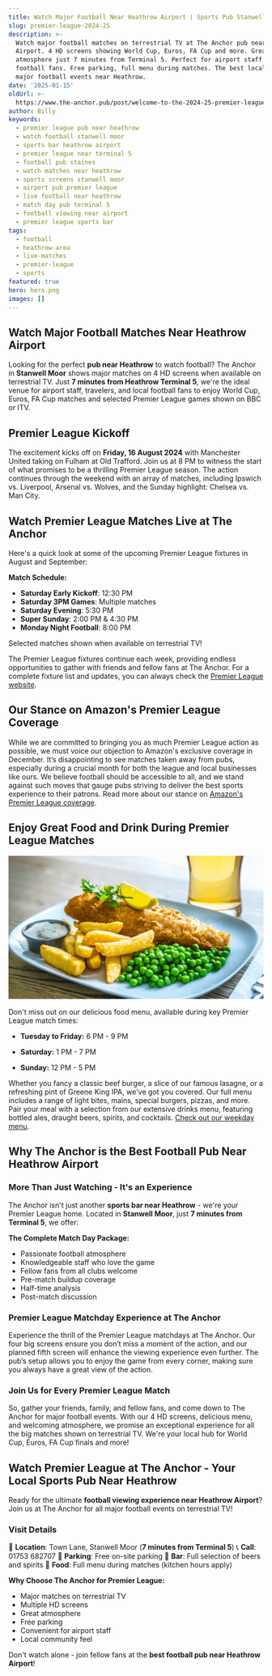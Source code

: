 ```yaml
---
title: Watch Major Football Near Heathrow Airport | Sports Pub Stanwell Moor
slug: premier-league-2024-25
description: >-
  Watch major football matches on terrestrial TV at The Anchor pub near Heathrow
  Airport. 4 HD screens showing World Cup, Euros, FA Cup and more. Great
  atmosphere just 7 minutes from Terminal 5. Perfect for airport staff and
  football fans. Free parking, full menu during matches. The best local pub for
  major football events near Heathrow.
date: '2025-01-15'
oldUrl: >-
  https://www.the-anchor.pub/post/welcome-to-the-2024-25-premier-league-season-at-th
author: Billy
keywords:
  - premier league pub near heathrow
  - watch football stanwell moor
  - sports bar heathrow airport
  - premier league near terminal 5
  - football pub staines
  - watch matches near heathrow
  - sports screens stanwell moor
  - airport pub premier league
  - live football near heathrow
  - match day pub terminal 5
  - football viewing near airport
  - premier league sports bar
tags:
  - football
  - heathrow-area
  - live-matches
  - premier-league
  - sports
featured: true
hero: hero.png
images: []
---
```


## Watch Major Football Matches Near Heathrow Airport

Looking for the perfect **pub near Heathrow** to watch football? The Anchor in **Stanwell Moor** shows major matches on 4 HD screens when available on terrestrial TV. Just **7 minutes from Heathrow Terminal 5**, we're the ideal venue for airport staff, travelers, and local football fans to enjoy World Cup, Euros, FA Cup matches and selected Premier League games shown on BBC or ITV.

  

## Premier League Kickoff

The excitement kicks off on **Friday, 16 August 2024** with Manchester United taking on Fulham at Old Trafford. Join us at 8 PM to witness the start of what promises to be a thrilling Premier League season. The action continues through the weekend with an array of matches, including Ipswich vs. Liverpool, Arsenal vs. Wolves, and the Sunday highlight: Chelsea vs. Man City.

  

## Watch Premier League Matches Live at The Anchor

Here's a quick look at some of the upcoming Premier League fixtures in August and September:

**Match Schedule:**
- **Saturday Early Kickoff**: 12:30 PM
- **Saturday 3PM Games**: Multiple matches
- **Saturday Evening**: 5:30 PM
- **Super Sunday**: 2:00 PM & 4:30 PM
- **Monday Night Football**: 8:00 PM

Selected matches shown when available on terrestrial TV!
        

  

The Premier League fixtures continue each week, providing endless opportunities to gather with friends and fellow fans at The Anchor. For a complete fixture list and updates, you can always check the [Premier League website](https://www.premierleague.com/).

  

## Our Stance on Amazon's Premier League Coverage

While we are committed to bringing you as much Premier League action as possible, we must voice our objection to Amazon's exclusive coverage in December. It’s disappointing to see matches taken away from pubs, especially during a crucial month for both the league and local businesses like ours. We believe football should be accessible to all, and we stand against such moves that gauge pubs striving to deliver the best sports experience to their patrons. Read more about our stance on [Amazon's Premier League coverage](https://www.morningadvertiser.co.uk/Article/2019/08/27/What-impact-will-Amazon-Premier-League-deal-have-on-pubs).

  

## Enjoy Great Food and Drink During Premier League Matches

![welcome to the 2024 25 premier league season at th image](/content/blog/premier-league-2024-25/image-1.png)

Don't miss out on our delicious food menu, available during key Premier League match times:

*   **Tuesday to Friday:** 6 PM - 9 PM
    
*   **Saturday:** 1 PM - 7 PM
    
*   **Sunday:** 12 PM - 5 PM
    

Whether you fancy a classic beef burger, a slice of our famous lasagne, or a refreshing pint of Greene King IPA, we've got you covered. Our full menu includes a range of light bites, mains, special burgers, pizzas, and more. Pair your meal with a selection from our extensive drinks menu, featuring bottled ales, draught beers, spirits, and cocktails. [Check out our weekday menu](https://www.the-anchor.pub/food).

  

## Why The Anchor is the Best Football Pub Near Heathrow Airport

### More Than Just Watching - It's an Experience

The Anchor isn't just another **sports bar near Heathrow** - we're your Premier League home. Located in **Stanwell Moor**, just **7 minutes from Terminal 5**, we offer:

**The Complete Match Day Package:**
- Passionate football atmosphere
- Knowledgeable staff who love the game
- Fellow fans from all clubs welcome
- Pre-match buildup coverage
- Half-time analysis
- Post-match discussion

  

### Premier League Matchday Experience at The Anchor

Experience the thrill of the Premier League matchdays at The Anchor. Our four big screens ensure you don’t miss a moment of the action, and our planned fifth screen will enhance the viewing experience even further. The pub’s setup allows you to enjoy the game from every corner, making sure you always have a great view of the action.

  

### Join Us for Every Premier League Match

So, gather your friends, family, and fellow fans, and come down to The Anchor for major football events. With our 4 HD screens, delicious menu, and welcoming atmosphere, we promise an exceptional experience for all the big matches shown on terrestrial TV. We're your local hub for World Cup, Euros, FA Cup finals and more!

  

## Watch Premier League at The Anchor - Your Local Sports Pub Near Heathrow

Ready for the ultimate **football viewing experience near Heathrow Airport**? Join us at The Anchor for all major football events on terrestrial TV!

### Visit Details

📍 **Location**: Town Lane, Stanwell Moor (**7 minutes from Terminal 5**)
📞 **Call**: 01753 682707
🚗 **Parking**: Free on-site parking
🍺 **Bar**: Full selection of beers and spirits
🍔 **Food**: Full menu during matches (kitchen hours apply)

**Why Choose The Anchor for Premier League:**
- Major matches on terrestrial TV
- Multiple HD screens
- Great atmosphere
- Free parking
- Convenient for airport staff
- Local community feel

Don't watch alone - join fellow fans at the **best football pub near Heathrow Airport**!
